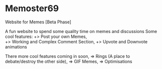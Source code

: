 # Memoster69
Website for Memes [Beta Phase]

A fun website to spend some quality time on memes and discussions
Some cool features:
+> Post your own Memes,  
+> Working and Complex Comment Section,
+> Upvote and Downvote animations

There more cool features coming in soon,
=> Rings (A place to debate/destroy the other side),
=> GIF Memes,
=> Optimisations
